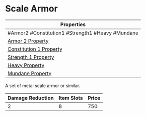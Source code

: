 # Scale Armor

| Properties                                                               |
| ------------------------------------------------------------------------ |
| #Armor2 #Constitution1 #Strength1 #Heavy #Mundane                        |
| [Armor 2 Property](../Armor%20Properties/Armor%20X%20Property.md)               |
| [Constitution 1 Property](../Armor%20Properties/Constitution%20X%20Property.md) |
| [Strength 1 Property](../Armor%20Properties/Strength%20X%20Property.md)         |
| [Heavy Property](../Armor%20Properties/Heavy%20Property.md)                   |
| [Mundane Property](../../../Material%20Properties/Mundane%20Property.md)      |
A set of metal scale armor or similar.

| Damage Reduction | Item Slots | Price |
| ---------------- | ---------- | ----- |
| 2                | 8          | 750   |
